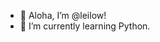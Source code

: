 - 👋 Aloha, I’m @leilow!
- 🌱 I’m currently learning Python.


<!---
leilow/leilow is a ✨ special ✨ repository because its `README.md` (this file) appears on your GitHub profile.
You can click the Preview link to take a look at your changes.
--->
